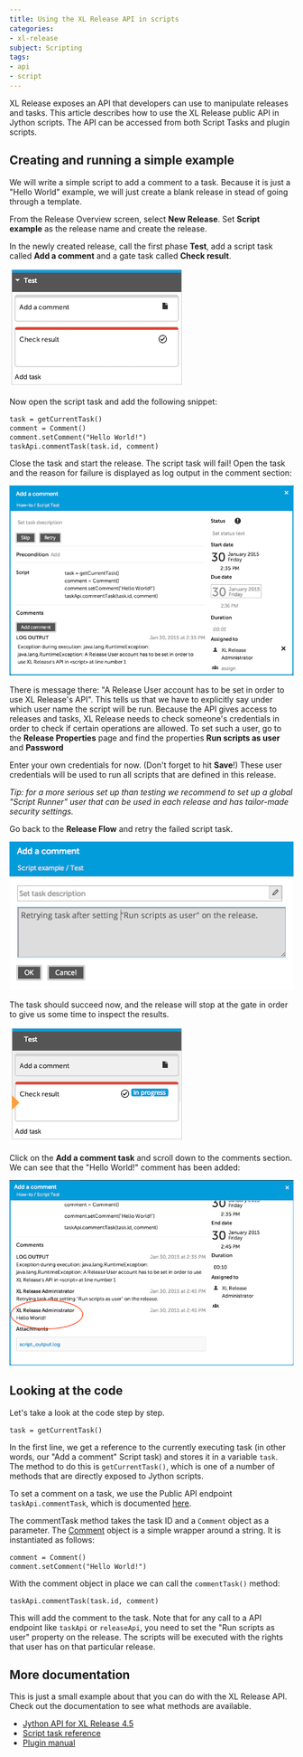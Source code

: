 ```yaml
---
title: Using the XL Release API in scripts
categories:
- xl-release
subject: Scripting
tags:
- api
- script
---
```


XL Release exposes an API that developers can use to manipulate releases and tasks.
This article describes how to use the XL Release public API in Jython scripts. The API can be accessed from both Script Tasks and plugin scripts. 

## Creating and running a simple example

We will write a simple script to add a comment to a task. Because it is just a "Hello World" example, we will just create a blank release in stead of going through a template.

From the Release Overview screen, select **New Release**. Set **Script example** as the release name and create the release.

In the newly created release, call the first phase **Test**, add a script task called **Add a comment** and a gate task called **Check result**.

![Script test tasks](images/script-test/phase.png)

Now open the script task and add the following snippet:

    task = getCurrentTask()
    comment = Comment()
    comment.setComment("Hello World!")
    taskApi.commentTask(task.id, comment)

Close the task and start the release. 
The script task will fail! Open the task and the reason for failure is displayed as log output in the comment section:

![Script test tasks](images/script-test/no-run-as-user.png)

There is message there: "A Release User account has to be set in order to use XL Release's API". This tells us that we have to explicitly say under which user name the script will be run. Because the API gives access to releases and tasks, XL Release needs to check someone's credentials in order to check if certain operations are allowed. To set such a user, go to the **Release Properties** page and find the properties **Run scripts as user** and **Password**

Enter your own credentials for now. (Don't forget to hit **Save**!) These user credentials will be used to run all scripts that are defined in this release. 

_Tip: for a more serious set up than testing we recommend to set up a global "Script Runner" user that can be used in each release and has tailor-made security settings._

Go back to the **Release Flow** and retry the failed script task.

![Script test tasks](images/script-test/retry.png)

The task should succeed now, and the release will stop at the gate in order to give us some time to inspect the results.

![Script test tasks](images/script-test/check-result.png)

Click on the **Add a comment task** and scroll down to the comments section. We can see that the "Hello World!" comment has been added:

![Script test tasks](images/script-test/hello-world.png)


## Looking at the code

Let's take a look at the code step by step.

    task = getCurrentTask()

In the first line, we get a reference to the currently executing task (in other words, our "Add a comment" Script task) and stores it in a variable `task`. The method to do this is `getCurrentTask()`, which is one of a number of methods that are directly exposed to Jython scripts.

To set a comment on a task, we use the Public API endpoint `taskApi.commentTask`, which is documented [here](https://docs.xebialabs.com/jython-docs/#!/xl-release/4.5.x//service/com.xebialabs.xlrelease.api.v1.TaskApi).

The commentTask method takes the task ID and a `Comment` object as a parameter. The [Comment](https://docs.xebialabs.com/jython-docs/#!/xl-release/4.5.x//service/com.xebialabs.xlrelease.api.v1.forms.Comment) object is a simple wrapper around a string. It is instantiated as follows:

    comment = Comment()
    comment.setComment("Hello World!")

With the comment object in place we can call the `commentTask()` method:
  
    taskApi.commentTask(task.id, comment)

This will add the comment to the task. Note that for any call to a API endpoint like `taskApi` or `releaseApi`, you need to set the "Run scripts as user" property on the release. The scripts will be executed with the rights that user has on that particular release.

## More documentation

This is just a small example about that you can do with the XL Release API. Check out the documentation to see what methods are available.

* [Jython API for XL Release 4.5](https://docs.xebialabs.com/jython-docs/#!/xl-release/4.5.x/)
* [Script task reference](https://docs.xebialabs.com/xl-release/4.5.x/reference_manual.html#script-task)
* [Plugin manual](https://docs.xebialabs.com/xl-release/latest/plugin_manual.html)